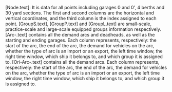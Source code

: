 [Node.text]: It is data for all points including garages 0 and 0', 4 berths and 30 yard sections. The first and second columns are the horizontal and vertical coordinates, and the third column is the index assigned to each point.
[GroupS.text], [GroupP.text] and [GroupL.text] are small-scale, practice-scale and large-scale equipped groups information respectively.
[Arc-.text] contains all the demand arcs and deadheads, as well as the starting and ending garages.
            Each column represents, respectively: the start of the arc, the end of the arc, the demand for vehicles on the arc, whether the type of arc is an import or an export, the left time window, the right time window, which ship it belongs to, and which group it is assigned to.
[Ori-Arc-.text] contains all the demand arcs. Each column represents, respectively: the start of the arc, the end of the arc, the demand for vehicles on the arc, whether the type of arc is an import or an export, the left time window, the right time window, which ship it belongs to, and which group it is assigned to.
